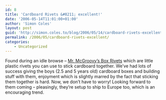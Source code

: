 ```yaml
---
id: 8
title: 'Cardboard Rivets &#8211; excellent!'
date: '2006-05-14T11:01:00+01:00'
author: 'Simon Coles'
layout: post
guid: 'http://simon.coles.to/blog/2006/05/14/cardboard-rivets-excellent/'
permalink: /2006/05/cardboard-rivets-excellent/
categories:
    - Uncategorized
---
```


Found during an idle browse – [Mr. McGroovy’s Box Rivets](http://www.mrmcgroovys.com/) which are little plastic rivets you can use to stick cardboard together. We’ve had lots of success giving the boys (2.5 and 5 years old) cardboard boxes and building stuff with them, enjoyment which is slightly marred by the fact that sticking them together is hard. Now, we don’t have to worry! Looking forward to them coming – pleasingly, they’re setup to ship to Europe too, which is an encouraging trend.